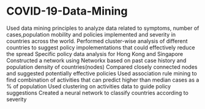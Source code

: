 # COVID-19-Data-Mining
Used data mining principles to analyze data related to symptoms, number of cases,population mobility and policies implemented and severity in countries across the world. 
Performed cluster-wise analysis of different countries to suggest policy impolementations that could effectively reduce the spread
Specific policy data analysis for Hong Kong and Singapore
Constructed a network using Networkx based on past case history and population density of countries(nodes)
Compared closely connected nodes and suggested potentially effective policies 
Used association rule mining to find combination of activities that can predict higher than median cases as a % of population
Used clustering on activities data to guide policy suggestions
Created a neural network to classify countries according to severity
